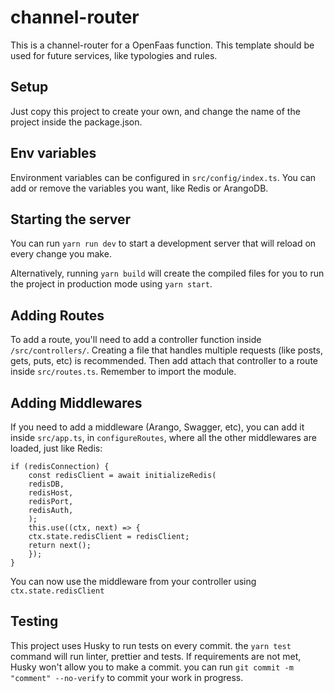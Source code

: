 # channel-router

This is a channel-router for a OpenFaas function. This template should be used for future services, like typologies and rules.

## Setup
Just copy this project to create your own, and change the name of the project inside the package.json.

## Env variables
Environment variables can be configured in `src/config/index.ts`. You can add or remove the variables you want, like Redis or ArangoDB.

## Starting the server
You can run `yarn run dev` to start a development server that will reload on every change you make.

Alternatively, running `yarn build` will create the compiled files for you to run the project in production mode using `yarn start`. 

## Adding Routes
To add a route, you'll need to add a controller function inside `/src/controllers/`. Creating a file that handles multiple requests (like posts, gets, puts, etc) is recommended. Then add attach that controller to a route inside `src/routes.ts`. Remember to import the module.

## Adding Middlewares
If you need to add a middleware (Arango, Swagger, etc), you can add it inside `src/app.ts`, in `configureRoutes`, where all the other middlewares are loaded, just like Redis:
```
if (redisConnection) {
    const redisClient = await initializeRedis(
    redisDB,
    redisHost,
    redisPort,
    redisAuth,
    );
    this.use((ctx, next) => {
    ctx.state.redisClient = redisClient;
    return next();
    });
}
```

You can now use the middleware from your controller using `ctx.state.redisClient`

## Testing
This project uses Husky to run tests on every commit. the `yarn test` command will run linter, prettier and tests. If requirements are not met, Husky won't allow you to make a commit. you can run `git commit -m "comment" --no-verify` to commit your work in progress. 